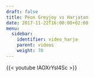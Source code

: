 ```yaml
---
draft: false
title: Péon Greyjoy vs Harjatan
date: 2017-11-22T16:00:00+02:00
menu:
  sidebar:
    identifier: video_harja
    parent: videos
    weight: 70
---
```


{{< youtube IAOXrYsl4Sc >}}
